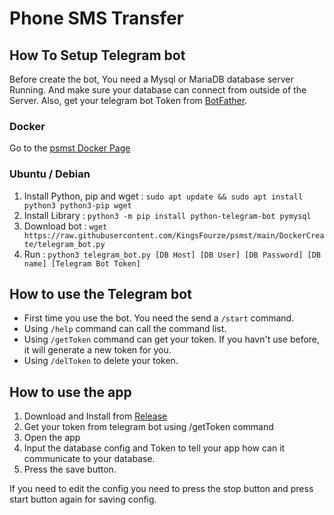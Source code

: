 # Phone SMS Transfer

## How To Setup Telegram bot

Before create the bot, You need a Mysql or MariaDB database server Running. And make sure your database can connect from outside of the Server. Also, get your telegram bot Token from [BotFather](https://t.me/botfather).

### Docker

Go to the [psmst Docker Page](https://hub.docker.com/r/kingsfourze/psmst)

### Ubuntu / Debian

1. Install Python, pip and wget : `sudo apt update && sudo apt install python3 python3-pip wget`
1. Install Library : `python3 -m pip install python-telegram-bot pymysql`
1. Download bot : `wget https://raw.githubusercontent.com/KingsFourze/psmst/main/DockerCreate/telegram_bot.py`
1. Run : `python3 telegram_bot.py [DB Host] [DB User] [DB Password] [DB name] [Telegram Bot Token]`

## How to use the Telegram bot

- First time you use the bot. You need the send a `/start` command.
- Using `/help` command can call the command list.
- Using `/getToken` command can get your token. If you havn't use before, it will generate a new token for you.
- Using `/delToken` to delete your token.

## How to use the app

1. Download and Install from [Release](https://github.com/KingsFourze/psmst/releases)
2. Get your token from telegram bot using /getToken command
3. Open the app
4. Input the database config and Token to tell your app how can it communicate to your database.
5. Press the save button.

If you need to edit the config you need to press the stop button and press start button again for saving config.
